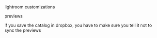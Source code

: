 lightroom customizations


previews

if you save the catalog in dropbox, you have to make sure you tell it not to sync the previews



